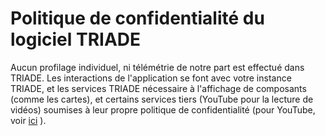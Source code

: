 # Politique de confidentialité du logiciel TRIADE
Aucun profilage individuel, ni télémétrie de notre part est effectué dans TRIADE. Les interactions de l'application se font avec votre instance TRIADE, et les services TRIADE nécessaire à l'affichage de composants (comme les cartes), et certains services tiers (YouTube pour la lecture de vidéos) soumises à leur propre politique de confidentialité (pour YouTube, voir [ici](https://policies.google.com/privacy?hl=fr) ).

